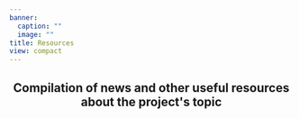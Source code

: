 ```yaml
---
banner:
  caption: ""
  image: ""
title: Resources
view: compact
---
```

<h2 align="center">Compilation of news and other useful resources <br> about the project's topic</h2> <br>